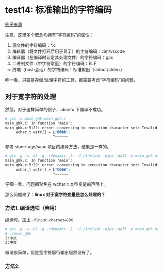 # test14: 标准输出的字符编码

[例子来源](https://www.cnblogs.com/dejavu/archive/2012/09/16/2687586.html)

注意，这里多个概念均拥有“字符编码”的属性：

1. 源文件的字符编码：*.c
2. 编辑器（将文件打开后用于显示）的字符编码：vim/vscode
3. 编译器（在编译时认定其处理文件）的字符编码：gcc
4. 二进制文件（中字符常量）的字符编码：ELF
5. 终端（bash会话）的字符编码：标准输出（stdout/stderr）

咋一看，只要是存储/处理字符的工具，都需要考虑“字符编码”的问题。

## 对于宽字符的处理

然鹅，对于这样简单的例子，ubuntu 下编译不成功。

```bash
# gcc -o main_gbk main_gbk.c
main_gbk.c: In function ‘main’:
main_gbk.c:5:22: error: converting to execution character set: Invalid or incomplete multibyte or wide character
     wchar_t wstr[] = L"����";
                      ^~~~~~~
```

参考 stone-age/saac 项目的编译方法，结果是一样的。

```bash
# gcc -g -w -O3 -g -rdynamic -I. -I./include -pipe -Wall -o main_gbk main_gbk.c
main_gbk.c: In function ‘main’:
main_gbk.c:5:22: error: converting to execution character set: Invalid or incomplete multibyte or wide character
     wchar_t wstr[] = L"����";
                      ^~~~~~~
```

仔细一看，问题都聚焦在 wchar_t 类型变量的声明上。

那么问题来了：**linux 对于宽字符变量是怎么处理的？**

### 方法1. 编译选项（弃用）

编译时，加上 `-finput-charset=GBK`

```bash
# gcc -g -w -O3 -g -rdynamic -I. -I./include -pipe -Wall -o main_gbk main_gbk.c -finput-charset=GBK
# ./main_gbk
1:中文
3:中文
```

做法很简单，但是宽字符那行输出居然没有了。

### 方法2. 
